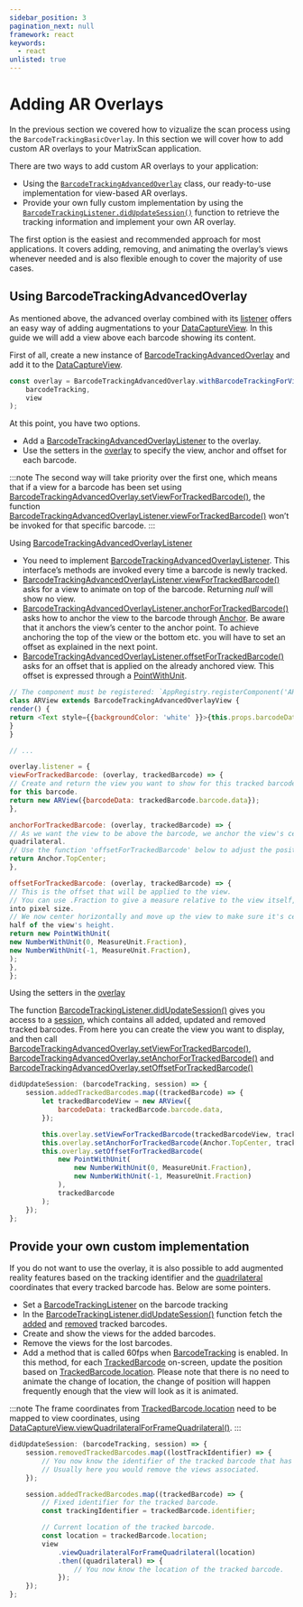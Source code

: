```yaml
---
sidebar_position: 3
pagination_next: null
framework: react
keywords:
  - react
unlisted: true
---
```


# Adding AR Overlays

In the previous section we covered how to vizualize the scan process using the `BarcodeTrackingBasicOverlay`. In this section we will cover how to add custom AR overlays to your MatrixScan application.

There are two ways to add custom AR overlays to your application:

- Using the [`BarcodeTrackingAdvancedOverlay`](https://docs.scandit.com/6.28/data-capture-sdk/react-native/barcode-capture/api/ui/barcode-tracking-advanced-overlay.html#class-scandit.datacapture.barcode.tracking.ui.BarcodeTrackingAdvancedOverlay) class, our ready-to-use implementation for view-based AR overlays.
- Provide your own fully custom implementation by using the [`BarcodeTrackingListener.didUpdateSession()`](https://docs.scandit.com/6.28/data-capture-sdk/react-native/barcode-capture/api/barcode-tracking-listener.html#method-scandit.datacapture.barcode.tracking.IBarcodeTrackingListener.OnSessionUpdated) function to retrieve the tracking information and implement your own AR overlay.

The first option is the easiest and recommended approach for most applications. It covers adding, removing, and animating the overlay’s views whenever needed and is also flexible enough to cover the majority of use cases.

## Using BarcodeTrackingAdvancedOverlay

As mentioned above, the advanced overlay combined with its [listener](https://docs.scandit.com/6.28/data-capture-sdk/react-native/barcode-capture/api/ui/barcode-tracking-advanced-overlay-listener.html#interface-scandit.datacapture.barcode.tracking.ui.IBarcodeTrackingAdvancedOverlayListener) offers an easy way of adding augmentations to your [DataCaptureView](https://docs.scandit.com/6.28/data-capture-sdk/react-native/core/api/ui/data-capture-view.html#class-scandit.datacapture.core.ui.DataCaptureView). In this guide we will add a view above each barcode showing its content.

First of all, create a new instance of [BarcodeTrackingAdvancedOverlay](https://docs.scandit.com/6.28/data-capture-sdk/react-native/barcode-capture/api/ui/barcode-tracking-advanced-overlay.html#class-scandit.datacapture.barcode.tracking.ui.BarcodeTrackingAdvancedOverlay) and add it to the
[DataCaptureView](https://docs.scandit.com/6.28/data-capture-sdk/react-native/core/api/ui/data-capture-view.html#class-scandit.datacapture.core.ui.DataCaptureView).

```js
const overlay = BarcodeTrackingAdvancedOverlay.withBarcodeTrackingForView(
	barcodeTracking,
	view
);
```

At this point, you have two options.

- Add a [BarcodeTrackingAdvancedOverlayListener](https://docs.scandit.com/6.28/data-capture-sdk/react-native/barcode-capture/api/ui/barcode-tracking-advanced-overlay-listener.html#interface-scandit.datacapture.barcode.tracking.ui.IBarcodeTrackingAdvancedOverlayListener) to the overlay.
- Use the setters in the [overlay](https://docs.scandit.com/6.28/data-capture-sdk/react-native/barcode-capture/api/ui/barcode-tracking-advanced-overlay.html#class-scandit.datacapture.barcode.tracking.ui.BarcodeTrackingAdvancedOverlay) to specify the view, anchor and offset for each barcode.

:::note
The second way will take priority over the first one, which means that if a view for a barcode has been set using [BarcodeTrackingAdvancedOverlay.setViewForTrackedBarcode()](https://docs.scandit.com/6.28/data-capture-sdk/react-native/barcode-capture/api/ui/barcode-tracking-advanced-overlay.html#method-scandit.datacapture.barcode.tracking.ui.BarcodeTrackingAdvancedOverlay.SetViewForTrackedBarcode), the function [BarcodeTrackingAdvancedOverlayListener.viewForTrackedBarcode()](https://docs.scandit.com/6.28/data-capture-sdk/react-native/barcode-capture/api/ui/barcode-tracking-advanced-overlay-listener.html#method-scandit.datacapture.barcode.tracking.ui.IBarcodeTrackingAdvancedOverlayListener.ViewForTrackedBarcode) won’t be invoked for that specific barcode.
:::

Using [BarcodeTrackingAdvancedOverlayListener](https://docs.scandit.com/6.28/data-capture-sdk/react-native/barcode-capture/api/ui/barcode-tracking-advanced-overlay-listener.html#interface-scandit.datacapture.barcode.tracking.ui.IBarcodeTrackingAdvancedOverlayListener)

- You need to implement [BarcodeTrackingAdvancedOverlayListener](https://docs.scandit.com/6.28/data-capture-sdk/react-native/barcode-capture/api/ui/barcode-tracking-advanced-overlay-listener.html#interface-scandit.datacapture.barcode.tracking.ui.IBarcodeTrackingAdvancedOverlayListener). This interface’s methods are invoked every time a barcode is newly tracked.
- [BarcodeTrackingAdvancedOverlayListener.viewForTrackedBarcode()](https://docs.scandit.com/6.28/data-capture-sdk/react-native/barcode-capture/api/ui/barcode-tracking-advanced-overlay-listener.html#method-scandit.datacapture.barcode.tracking.ui.IBarcodeTrackingAdvancedOverlayListener.ViewForTrackedBarcode) asks for a view to animate on top of the barcode. Returning _null_ will show no view.
- [BarcodeTrackingAdvancedOverlayListener.anchorForTrackedBarcode()](https://docs.scandit.com/6.28/data-capture-sdk/react-native/barcode-capture/api/ui/barcode-tracking-advanced-overlay-listener.html#method-scandit.datacapture.barcode.tracking.ui.IBarcodeTrackingAdvancedOverlayListener.AnchorForTrackedBarcode) asks how to anchor the view to the barcode through [Anchor](https://docs.scandit.com/6.28/data-capture-sdk/react-native/core/api/anchor.html#enum-scandit.datacapture.core.Anchor 'Anchor enum'). Be aware that it anchors the view’s center to the anchor point. To achieve anchoring the top of the view or the bottom etc. you will have to set an offset as explained in the next point.
- [BarcodeTrackingAdvancedOverlayListener.offsetForTrackedBarcode()](https://docs.scandit.com/6.28/data-capture-sdk/react-native/barcode-capture/api/ui/barcode-tracking-advanced-overlay-listener.html#method-scandit.datacapture.barcode.tracking.ui.IBarcodeTrackingAdvancedOverlayListener.OffsetForTrackedBarcode) asks for an offset that is applied on the already anchored view. This offset is expressed through a [PointWithUnit](https://docs.scandit.com/6.28/data-capture-sdk/react-native/core/api/common.html#struct-scandit.datacapture.core.PointWithUnit).

```js
// The component must be registered: `AppRegistry.registerComponent('ARView', () => ARView)` e.g. in index.js
class ARView extends BarcodeTrackingAdvancedOverlayView {
render() {
return <Text style={{backgroundColor: 'white' }}>{this.props.barcodeData}</Text>
}
}

// ...

overlay.listener = {
viewForTrackedBarcode: (overlay, trackedBarcode) => {
// Create and return the view you want to show for this tracked barcode. You can also return null, to have no view
for this barcode.
return new ARView({barcodeData: trackedBarcode.barcode.data});
},

anchorForTrackedBarcode: (overlay, trackedBarcode) => {
// As we want the view to be above the barcode, we anchor the view's center to the top-center of the barcode
quadrilateral.
// Use the function 'offsetForTrackedBarcode' below to adjust the position of the view by providing an offset.
return Anchor.TopCenter;
},

offsetForTrackedBarcode: (overlay, trackedBarcode) => {
// This is the offset that will be applied to the view.
// You can use .Fraction to give a measure relative to the view itself, the SDK will take care of transforming this
into pixel size.
// We now center horizontally and move up the view to make sure it's centered and above the barcode quadrilateral by
half of the view's height.
return new PointWithUnit(
new NumberWithUnit(0, MeasureUnit.Fraction),
new NumberWithUnit(-1, MeasureUnit.Fraction),
);
},
};
```

Using the setters in the [overlay](https://docs.scandit.com/6.28/data-capture-sdk/react-native/barcode-capture/api/ui/barcode-tracking-advanced-overlay.html#class-scandit.datacapture.barcode.tracking.ui.BarcodeTrackingAdvancedOverlay)

The function [BarcodeTrackingListener.didUpdateSession()](https://docs.scandit.com/6.28/data-capture-sdk/react-native/barcode-capture/api/barcode-tracking-listener.html#method-scandit.datacapture.barcode.tracking.IBarcodeTrackingListener.OnSessionUpdated) gives you access to a
[session](https://docs.scandit.com/6.28/data-capture-sdk/react-native/barcode-capture/api/barcode-tracking-session.html#class-scandit.datacapture.barcode.tracking.BarcodeTrackingSession), which contains all added, updated and removed tracked barcodes. From here you can create the view you want to display, and then call [BarcodeTrackingAdvancedOverlay.setViewForTrackedBarcode()](https://docs.scandit.com/6.28/data-capture-sdk/react-native/barcode-capture/api/ui/barcode-tracking-advanced-overlay.html#method-scandit.datacapture.barcode.tracking.ui.BarcodeTrackingAdvancedOverlay.SetViewForTrackedBarcode), [BarcodeTrackingAdvancedOverlay.setAnchorForTrackedBarcode()](https://docs.scandit.com/6.28/data-capture-sdk/react-native/barcode-capture/api/ui/barcode-tracking-advanced-overlay.html#method-scandit.datacapture.barcode.tracking.ui.BarcodeTrackingAdvancedOverlay.SetAnchorForTrackedBarcode) and [BarcodeTrackingAdvancedOverlay.setOffsetForTrackedBarcode()](https://docs.scandit.com/6.28/data-capture-sdk/react-native/barcode-capture/api/ui/barcode-tracking-advanced-overlay.html#method-scandit.datacapture.barcode.tracking.ui.BarcodeTrackingAdvancedOverlay.SetOffsetForTrackedBarcode)

```js
didUpdateSession: (barcodeTracking, session) => {
	session.addedTrackedBarcodes.map((trackedBarcode) => {
		let trackedBarcodeView = new ARView({
			barcodeData: trackedBarcode.barcode.data,
		});

		this.overlay.setViewForTrackedBarcode(trackedBarcodeView, trackedBarcode);
		this.overlay.setAnchorForTrackedBarcode(Anchor.TopCenter, trackedBarcode);
		this.overlay.setOffsetForTrackedBarcode(
			new PointWithUnit(
				new NumberWithUnit(0, MeasureUnit.Fraction),
				new NumberWithUnit(-1, MeasureUnit.Fraction)
			),
			trackedBarcode
		);
	});
};
```

## Provide your own custom implementation

If you do not want to use the overlay, it is also possible to add augmented reality features based on the tracking identifier and the [quadrilateral](https://docs.scandit.com/6.28/data-capture-sdk/react-native/core/api/common.html#struct-scandit.datacapture.core.Quadrilateral) coordinates that every tracked barcode has. Below are some pointers.

- Set a [BarcodeTrackingListener](https://docs.scandit.com/6.28/data-capture-sdk/react-native/barcode-capture/api/barcode-tracking-listener.html#interface-scandit.datacapture.barcode.tracking.IBarcodeTrackingListener) on the barcode tracking
- In the [BarcodeTrackingListener.didUpdateSession()](https://docs.scandit.com/6.28/data-capture-sdk/react-native/barcode-capture/api/barcode-tracking-listener.html#method-scandit.datacapture.barcode.tracking.IBarcodeTrackingListener.OnSessionUpdated) function fetch the [added](https://docs.scandit.com/6.28/data-capture-sdk/react-native/barcode-capture/api/barcode-tracking-session.html#property-scandit.datacapture.barcode.tracking.BarcodeTrackingSession.AddedTrackedBarcodes) and [removed](https://docs.scandit.com/6.28/data-capture-sdk/react-native/barcode-capture/api/barcode-tracking-session.html#property-scandit.datacapture.barcode.tracking.BarcodeTrackingSession.RemovedTrackedBarcodes) tracked barcodes.
- Create and show the views for the added barcodes.
- Remove the views for the lost barcodes.
- Add a method that is called 60fps when [BarcodeTracking](https://docs.scandit.com/6.28/data-capture-sdk/react-native/barcode-capture/api/barcode-tracking.html#class-scandit.datacapture.barcode.tracking.BarcodeTracking) is enabled. In this method, for each [TrackedBarcode](https://docs.scandit.com/6.28/data-capture-sdk/react-native/barcode-capture/api/tracked-barcode.html#class-scandit.datacapture.barcode.tracking.TrackedBarcode) on-screen, update the position based on [TrackedBarcode.location](https://docs.scandit.com/6.28/data-capture-sdk/react-native/barcode-capture/api/tracked-barcode.html#property-scandit.datacapture.barcode.tracking.TrackedBarcode.Location). Please note that there is no need to animate the change of location, the change of position will happen frequently enough that the view will look as it is animated.

:::note
The frame coordinates from [TrackedBarcode.location](https://docs.scandit.com/6.28/data-capture-sdk/react-native/barcode-capture/api/tracked-barcode.html#property-scandit.datacapture.barcode.tracking.TrackedBarcode.Location) need to be mapped to view coordinates, using
[DataCaptureView.viewQuadrilateralForFrameQuadrilateral()](https://docs.scandit.com/6.28/data-capture-sdk/react-native/core/api/ui/data-capture-view.html#method-scandit.datacapture.core.ui.DataCaptureView.MapFrameQuadrilateralToView).
:::

```js
didUpdateSession: (barcodeTracking, session) => {
	session.removedTrackedBarcodes.map((lostTrackIdentifier) => {
		// You now know the identifier of the tracked barcode that has been lost.
		// Usually here you would remove the views associated.
	});

	session.addedTrackedBarcodes.map((trackedBarcode) => {
		// Fixed identifier for the tracked barcode.
		const trackingIdentifier = trackedBarcode.identifier;

		// Current location of the tracked barcode.
		const location = trackedBarcode.location;
		view
			.viewQuadrilateralForFrameQuadrilateral(location)
			.then((quadrilateral) => {
				// You now know the location of the tracked barcode.
			});
	});
};
```
